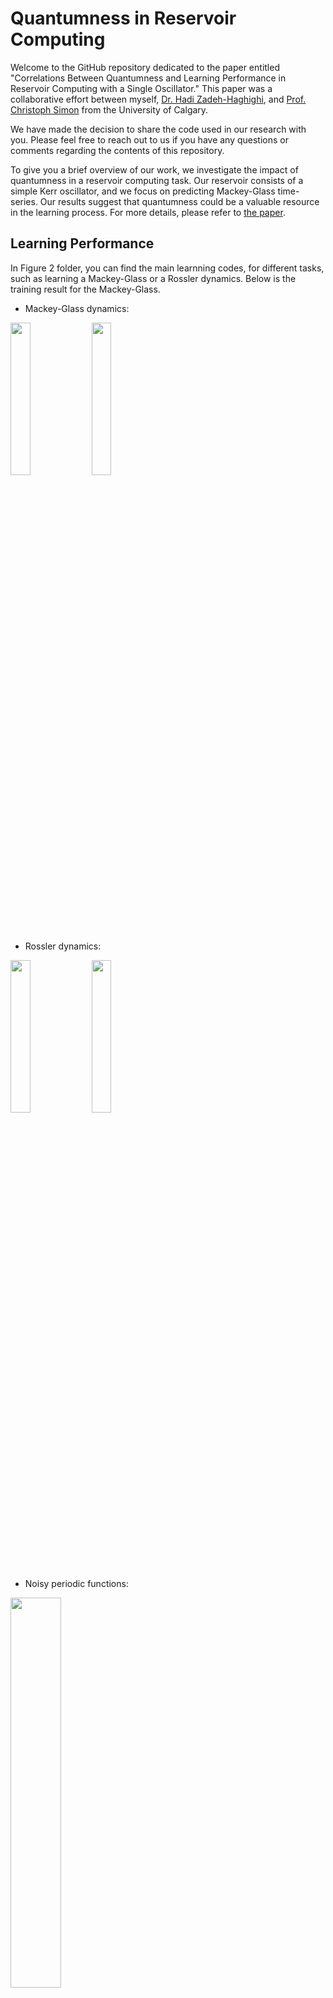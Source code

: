 # Quantumness in Reservoir Computing

Welcome to the GitHub repository dedicated to the paper entitled "Correlations Between Quantumness and Learning Performance in Reservoir Computing with a Single Oscillator." This paper was a collaborative effort between myself, [Dr. Hadi Zadeh-Haghighi](https://contacts.ucalgary.ca/info/phas/profiles/1-9226636), and [Prof. Christoph Simon](https://science.ucalgary.ca/physics-astronomy/contacts/christoph-simon) from the University of Calgary.

We have made the decision to share the code used in our research with you. Please feel free to reach out to us if you have any questions or comments regarding the contents of this repository.

To give you a brief overview of our work, we investigate the impact of quantumness in a reservoir computing task. Our reservoir consists of a simple Kerr oscillator, and we focus on predicting Mackey-Glass time-series. Our results suggest that quantumness could be a valuable resource in the learning process. For more details, please refer to [the paper](https://arxiv.org/abs/2304.03462).

## Learning Performance
In Figure 2 folder, you can find the main learnning codes, for different tasks, such as learning a Mackey-Glass or a Rossler dynamics. Below is the training result for the Mackey-Glass.

- Mackey-Glass dynamics:

<img src="https://user-images.githubusercontent.com/94669474/229359616-d795df4d-7195-4aa5-a757-38171729136b.jpg" width=25% height=25%> <img src="https://user-images.githubusercontent.com/94669474/229359717-9fdce73e-48f7-4f1f-a684-5b1ce0fd018a.jpg" width=25% height=25%>

- Rossler dynamics:

<img src="https://user-images.githubusercontent.com/94669474/229359833-83fc06a8-a44d-42fe-9f57-646a7a02e8f9.jpg" width=25% height=25%> <img src="https://user-images.githubusercontent.com/94669474/229359846-b97054de-30df-4f7c-82a0-14cc98102be8.jpg" width=25% height=25%>

- Noisy periodic functions:

<img src="https://user-images.githubusercontent.com/94669474/229360384-d3267cb2-dc40-40e9-8990-a1b5d8d5f643.jpg" width=40% height=40%>

## The effect of quantumness

We use a set of 35 random states and 30 different hyperparameters in the training of the reservoir, and examine the interplay between the quantumness of the reservoir and the learning performance. Using figures below, we deduce that quantumness is indeed a game-changer! We first note that a more quantum state 'can' improve the performance. We furthermore, identify conditions on our hyperparameters that give rise to the optimal performance, and further, we discuss that these results match intuition. Please read [our paper](https://arxiv.org/abs/2304.03462) for a detailed discussion.

<img src="https://github.com/arsalan-motamedi/QRC/assets/94669474/0cb6421f-d965-4e4d-ab0e-f674dc9b29ca" width=25% height=25%>


![AllData_page-0001](https://github.com/arsalan-motamedi/QRC/assets/94669474/0cb6421f-d965-4e4d-ab0e-f674dc9b29ca)


